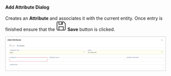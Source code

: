 #### Add Attribute Dialog

Creates an **Attribute** and associates it with the current entity.  Once entry is finished ensure that the <img class="icon-inline" src="../../static/img/save.svg" /> **Save** button is clicked.

<img
    src="../../static/img/bimlflex-dialog-add-attribute.png"
    class="border-image"
    style="border:1px solid #CCC;"
    title="Add Attribute Dialog"
/>
